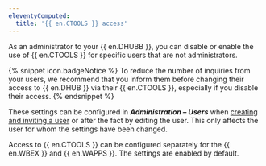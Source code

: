 ```yaml
---
eleventyComputed:
  title: '{{ en.CTOOLS }} access'
---
```

As an administrator to your {{ en.DHUBB }}, you can disable or enable the use of {{ en.CTOOLS }} for specific users that are not administrators.  

{% snippet icon.badgeNotice %} 
To reduce the number of inquiries from your users, we recommend that you inform them before changing their access to {{ en.DHUB }} via their {{ en.CTOOLS }}, especially if you disable their access. 
{% endsnippet %}
 
These settings can be configured in ***Administration – Users*** when [creating and inviting a user](/hub/web-interface/administration/management/users/create-invite-users/) or after the fact by editing the user. This only affects the user for whom the settings have been changed.  

Access to {{ en.CTOOLS }} can be configured separately for the {{ en.WBEX }} and {{ en.WAPPS }}. The settings are enabled by default.
